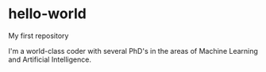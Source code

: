 # hello-world
My first repository

I'm a world-class coder with several PhD's in the areas of Machine Learning and Artificial Intelligence.
